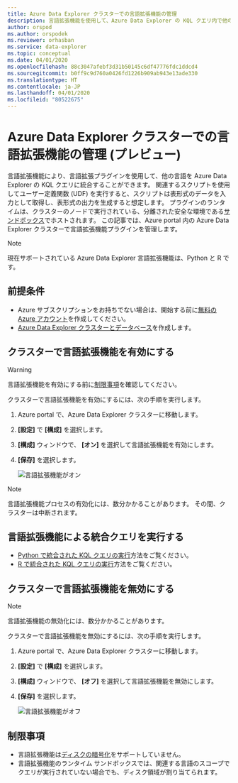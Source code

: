 ```yaml
---
title: Azure Data Explorer クラスターでの言語拡張機能の管理
description: 言語拡張機能を使用して、Azure Data Explorer の KQL クエリ内で他の言語を統合します。
author: orspod
ms.author: orspodek
ms.reviewer: orhasban
ms.service: data-explorer
ms.topic: conceptual
ms.date: 04/01/2020
ms.openlocfilehash: 88c3047afebf3d31b50145c6df47776fdc1ddcd4
ms.sourcegitcommit: b0ff9c9d760a0426fd1226b909ab943e13ade330
ms.translationtype: HT
ms.contentlocale: ja-JP
ms.lasthandoff: 04/01/2020
ms.locfileid: "80522675"
---
```

# <a name="manage-language-extensions-in-your-azure-data-explorer-cluster-preview"></a>Azure Data Explorer クラスターでの言語拡張機能の管理 (プレビュー)

言語拡張機能により、言語拡張プラグインを使用して、他の言語を Azure Data Explorer の KQL クエリに統合することができます。 関連するスクリプトを使用してユーザー定義関数 (UDF) を実行すると、スクリプトは表形式のデータを入力として取得し、表形式の出力を生成すると想定します。 プラグインのランタイムは、クラスターのノードで実行されている、分離された安全な環境である[サンドボックス](/azure/kusto/concepts/sandboxes)でホストされます。 この記事では、Azure portal 内の Azure Data Explorer クラスターで言語拡張機能プラグインを管理します。

> [!NOTE]
> 現在サポートされている Azure Data Explorer 言語拡張機能は、Python と R です。

## <a name="prerequisites"></a>前提条件

* Azure サブスクリプションをお持ちでない場合は、開始する前に[無料の Azure アカウント](https://azure.microsoft.com/free/)を作成してください。
* [Azure Data Explorer クラスターとデータベース](create-cluster-database-portal.md)を作成します。

## <a name="enable-language-extensions-on-your-cluster"></a>クラスターで言語拡張機能を有効にする

> [!WARNING]
> 言語拡張機能を有効にする前に[制限事項](#limitations)を確認してください。

クラスターで言語拡張機能を有効にするには、次の手順を実行します。

1. Azure portal で、Azure Data Explorer クラスターに移動します。 
1. **[設定]** で **[構成]** を選択します。 
1. **[構成]** ウィンドウで、 **[オン]** を選択して言語拡張機能を有効にします。
1. **[保存]** を選択します。
 
    ![言語拡張機能がオン](media/language-extensions/configurations-enable-extension.png)

> [!NOTE]
> 言語拡張機能プロセスの有効化には、数分かかることがあります。 その間、クラスターは中断されます。
 
## <a name="run-language-extension-integrated-queries"></a>言語拡張機能による統合クエリを実行する

* [Python で統合された KQL クエリの実行](/azure/kusto/query/pythonplugin)方法をご覧ください。
* [R で統合された KQL クエリの実行](/azure/kusto/query/rplugin)方法をご覧ください。 

## <a name="disable-language-extensions-on-your-cluster"></a>クラスターで言語拡張機能を無効にする

> [!NOTE]
> 言語拡張機能の無効化には、数分かかることがあります。

クラスターで言語拡張機能を無効にするには、次の手順を実行します。

1. Azure portal で、Azure Data Explorer クラスターに移動します。 
1. **[設定]** で **[構成]** を選択します。 
1. **[構成]** ウィンドウで、 **[オフ]** を選択して言語拡張機能を無効にします。
1. **[保存]** を選択します。

    ![言語拡張機能がオフ](media/language-extensions/configurations-disable-extension.png)

## <a name="limitations"></a>制限事項

* 言語拡張機能は[ディスクの暗号化](manage-cluster-security.md)をサポートしていません。 
* 言語拡張機能のランタイム サンドボックスでは、関連する言語のスコープでクエリが実行されていない場合でも、ディスク領域が割り当てられます。


